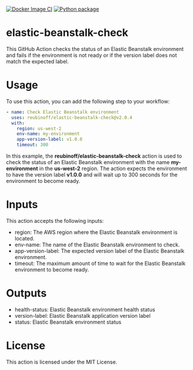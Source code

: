 [![Docker Image CI](https://github.com/reubinoff/elastic-beanstalk-check/actions/workflows/docker.yml/badge.svg?branch=main)](https://github.com/reubinoff/elastic-beanstalk-check/actions/workflows/docker.yml)
[![Python package](https://github.com/reubinoff/elastic-beanstalk-check/actions/workflows/python.yml/badge.svg?branch=main)](https://github.com/reubinoff/elastic-beanstalk-check/actions/workflows/python.yml)
# elastic-beanstalk-check
This GitHub Action checks the status of an Elastic Beanstalk environment and fails if the environment is not ready or if the version label does not match the expected label.

# Usage
To use this action, you can add the following step to your workflow:

```yml
- name: Check Elastic Beanstalk environment
  uses: reubinoff/elastic-beanstalk-check@v2.0.4
  with:
    region: us-west-2
    env-name: my-environment
    app-version-label: v1.0.0
    timeout: 300
```

In this example, the **reubinoff/elastic-beanstalk-check** action is used to check the status of an Elastic Beanstalk environment with the name __my-environment__ in the __us-west-2__ region. The action expects the environment to have the version label __v1.0.0__ and will wait up to 300 seconds for the environment to become ready.


# Inputs
This action accepts the following inputs:

* region: The AWS region where the Elastic Beanstalk environment is located.
* env-name: The name of the Elastic Beanstalk environment to check.
* app-version-label: The expected version label of the Elastic Beanstalk environment.
* timeout: The maximum amount of time to wait for the Elastic Beanstalk environment to become ready.

# Outputs
*  health-status: Elastic Beanstalk environment health status
* version-label: Elastic Beanstalk application version label
* status: Elastic Beanstalk environment status
# License
This action is licensed under the MIT License.